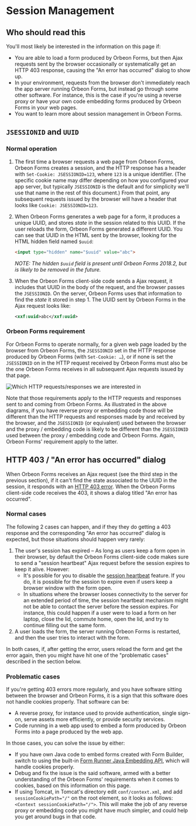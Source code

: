 # Session Management

## Who should read this

You'll most likely be interested in the information on this page if:

- You are able to load a form produced by Orbeon Forms, but then Ajax requests sent by the browser occasionally or systematically get an HTTP 403 response, causing the "An error has occurred" dialog to show up.
- In your environment, requests from the browser don't immediately reach the app server running Orbeon Forms, but instead go through some other software. For instance, this is the case if you're using a reverse proxy or have your own code embedding forms produced by Orbeon Forms in your web pages.
- You want to learn more about session management in Orbeon Forms.

## `JSESSIONID` and `UUID`

### Normal operation

1. The first time a browser requests a web page from Orbeon Forms, Orbeon Forms creates a session, and the HTTP response has a header with `Set-Cookie: JSESSIONID=123`, where `123` is a unique identifier. (The specific cookie name may differ depending on how you configured your app server, but typically `JSESSIONID` is the default and for simplicity we'll use that name in the rest of this document.) From that point, any subsequent requests issued by the browser will have a header that looks like `Cookie: JSESSIONID=123`.

2. When Orbeon Forms generates a web page for a form, it produces a unique UUID, and stores *state* in the session related to this UUID. If the user reloads the form, Orbeon Forms generated a different UUID. You can see that UUID in the HTML sent by the browser, looking for the HTML hidden field named `$uuid`:
 
    ```html
    <input type="hidden" name="$uuid" value="abc">
    ```
   
    *NOTE: The hidden `$uuid` field is present until Orbeon Forms 2018.2, but is likely to be removed in the future.*

3. When the Orbeon Forms client-side code sends a Ajax request, it includes that UUID in the body of the request, and the browser passes the `JSESSIONID`. On the server, Orbeon Forms uses that information to find the *state* it stored in step 1. The UUID sent by Orbeon Forms in the Ajax request looks like:

    ```xml
    <xxf:uuid>abc</xxf:uuid>
    ```
    
### Orbeon Forms requirement

For Orbeon Forms to operate normally, for a given web page loaded by the browser from Orbeon Forms, the `JSESSIONID` set in the HTTP response produced by Orbeon Forms (with `Set-Cookie: …`), or if none is set the `JSESSIONID` on in the HTTP request received by Orbeon Forms must also be the one Orbeon Forms receives in all subsequent Ajax requests issued by that page.

![Which HTTP requests/responses we are interested in](../images/session-where.png)

Note that those requirements apply to the HTTP requests and responses sent to and coming from Orbeon Forms. As illustrated in the above diagrams, if you have reverse proxy or embedding code those will be different than the HTTP requests and responses made by and received by the browser, and the `JSESSIONID` (or equivalent) used between the browser and the proxy / embedding code is likely to be different than the `JSESSIONID` used between the proxy / embedding code and Orbeon Forms. Again, Orbeon Forms' requirement apply to the latter.

## HTTP 403 / "An error has occurred" dialog

When Orbeon Forms receives an Ajax request (see the third step in the previous section), if it can't find the state associated to the UUID in the session, it responds with an [HTTP 403 error](https://en.wikipedia.org/wiki/HTTP_403). When the Orbeon Forms client-side code receives the 403, it shows a dialog titled "An error has occurred".

### Normal cases

The following 2 cases can happen, and if they they do getting a 403 response and the corresponding "An error has occurred" dialog is expected, but those situations should happen very rarely:

1. The user's session has expired – As long as users keep a form open in their browser, by default the Orbeon Forms client-side code makes sure to send a "session heartbeat" Ajax request before the session expires to keep it alive. However:
    - It's possible for you to disable the [session heartbeat](../../contributors/state-handling.md#session-heartbeat) feature. If you do, it is possible for the session to expire even if users keep a browser window with the form open.
    - In situations where the browser looses connectivity to the server for an extended period of time, the session heartbeat mechanism might not be able to contact the server before the session expires. For instance, this could happen if a user were to load a form on her laptop, close the lid, commute home, open the lid, and try to continue filling out the same form.
2. A user loads the form, the server running Orbeon Forms is restarted, and then the user tries to interact with the form.

In both cases, if, after getting the error, users reload the form and get the error again, then you might have hit one of the "problematic cases" described in the section below.

### Problematic cases

If you're getting 403 errors more regularly, and you have software sitting between the browser and Orbeon Forms, it is a sign that this software does not handle cookies properly. That software can be:

- A reverse proxy, for instance used to provide authentication, single sign-on, serve assets more efficiently, or provide security services.
- Code running in a web app used to embed a form produced by Orbeon Forms into a page produced by the web app.

In those cases, you can solve the issue by either:

- If you have own Java code to embed forms created with Form Builder, switch to using the built-in [Form Runner Java Embedding API](../../form-runner/link-embed/java-api.md), which will handle cookies properly.
- Debug and fix the issue is the said software, armed with a better understanding of the Orbeon Forms' requirements when it comes to cookies, based on this information on this page.
- If using Tomcat, in Tomcat's directory edit `conf/context.xml`, and add `sessionCookiePath="/"` on the root element, so it looks as follows: `<Context sessionCookiePath="/">`. This will make the job of any reverse proxy or embedding code you might have much simpler, and could help you get around bugs in that code.


